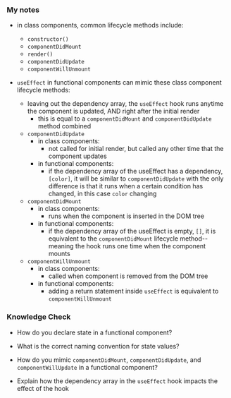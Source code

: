 ### My notes
- in class components, common lifecycle methods include:
  - `constructor()`
  - `componentDidMount`
  - `render()`
  - `componentDidUpdate`
  - `componentWillUnmount`

- `useEffect` in functional components can mimic these class component lifecycle methods:
  - leaving out the dependency array, the `useEffect` hook runs anytime the component is updated, AND right after the initial render
    - this is equal to a `componentDidMount` and `componentDidUpdate` method combined
  - `componentDidUpdate`
    - in class components:
      - not called for initial render, but called any other time that the component updates
    - in functional components:
      - if the dependency array of the useEffect has a dependency, `[color]`, it will be similar to `componentDidUpdate` with the only difference is that it runs when a certain condition has changed, in this case `color` changing
  - `componentDidMount`
    - in class components:
      - runs when the component is inserted in the DOM tree
    - in functional components:
      - if the dependency array of the useEffect is empty, `[]`, it is equivalent to the `componentDidMount` lifecycle method--meaning the hook runs one time when the component mounts
  - `componentWillUnmount`
    - in class components:
      - called when component is removed from the DOM tree
    - in functional components:
      - adding a return statement inside `useEffect` is equivalent to `componentWillUnmount`

### Knowledge Check
- How do you declare state in a functional component?

- What is the correct naming convention for state values?

- How do you mimic `componentDidMount`, `componentDidUpdate`, and `componentWillUpdate` in a functional component?

- Explain how the dependency array in the `useEffect` hook impacts the effect of the hook